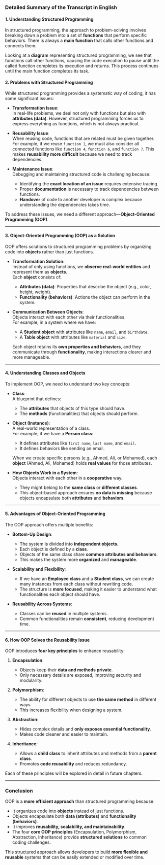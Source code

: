 ### **Detailed Summary of the Transcript in English**

#### **1. Understanding Structured Programming**

In structured programming, the approach to problem-solving involves breaking down a problem into a set of **functions** that perform specific behaviors. There is always a **main function** that calls other functions and connects them.

Looking at a **diagram** representing structured programming, we see that functions call other functions, causing the code execution to pause until the called function completes its execution and returns. This process continues until the main function completes its task.

#### **2. Problems with Structured Programming**

While structured programming provides a systematic way of coding, it has some significant issues:

- **Transformation Issue**:  
  In real-life problems, we deal not only with functions but also with **attributes (data)**. However, structured programming forces us to express everything as functions, which is not always practical.

- **Reusability Issue**:  
  When reusing code, functions that are related must be given together. For example, if we reuse `function 1`, we must also consider all connected functions like `function 4`, `function 6`, and `function 7`. This makes **reusability more difficult** because we need to track dependencies.

- **Maintenance Issue**:  
  Debugging and maintaining structured code is challenging because:
  - Identifying the **exact location of an issue** requires extensive tracing.
  - Proper **documentation** is necessary to track dependencies between functions.
  - **Handover** of code to another developer is complex because understanding the dependencies takes time.

To address these issues, we need a different approach—**Object-Oriented Programming (OOP)**.

---

#### **3. Object-Oriented Programming (OOP) as a Solution**

OOP offers solutions to structured programming problems by organizing code into **objects** rather than just functions.

- **Transformation Solution**:  
  Instead of only using functions, we **observe real-world entities** and represent them as **objects**.  
  Each **object** consists of:

  - **Attributes (data)**: Properties that describe the object (e.g., color, height, weight).
  - **Functionality (behaviors)**: Actions the object can perform in the system.

- **Communication Between Objects**:  
  Objects interact with each other via their functionalities.  
  For example, in a system where we have:

  - A **Student object** with attributes like `name`, `email`, and `birthdate`.
  - A **Table object** with attributes like `material` and `size`.

  Each object retains its **own properties and behaviors**, and they communicate through **functionality**, making interactions clearer and more manageable.

---

#### **4. Understanding Classes and Objects**

To implement OOP, we need to understand two key concepts:

- **Class**:  
  A blueprint that defines:

  - The **attributes** that objects of this type should have.
  - The **methods** (functionalities) that objects should perform.

- **Object (Instance)**:  
  A real-world representation of a class.  
  For example, if we have a **Person class**:

  - It defines attributes like `first name`, `last name`, and `email`.
  - It defines behaviors like sending an email.

  When we create specific persons (e.g., Ahmed, Ali, or Mohamed), each **object** (Ahmed, Ali, Mohamed) holds **real values** for those attributes.

- **How Objects Work in a System**:  
  Objects interact with each other in a **cooperative** way.
  - They might belong to the **same class** or **different classes**.
  - This object-based approach ensures **no data is missing** because objects encapsulate both **attributes** and **behaviors**.

---

#### **5. Advantages of Object-Oriented Programming**

The OOP approach offers multiple benefits:

- **Bottom-Up Design**:

  - The system is divided into **independent objects**.
  - Each object is defined by a **class**.
  - Objects of the same class share **common attributes and behaviors**.
  - This makes the system more **organized** and **manageable**.

- **Scalability and Flexibility**:

  - If we have an **Employee class** and a **Student class**, we can create many instances from each class without rewriting code.
  - The structure is **more focused**, making it easier to understand what functionalities each object should have.

- **Reusability Across Systems**:
  - Classes can be **reused** in multiple systems.
  - Common functionalities remain **consistent**, reducing development time.

---

#### **6. How OOP Solves the Reusability Issue**

OOP introduces **four key principles** to enhance reusability:

1. **Encapsulation**:

   - Objects keep their **data and methods private**.
   - Only necessary details are exposed, improving security and modularity.

2. **Polymorphism**:

   - The ability for different objects to use **the same method** in different ways.
   - This increases flexibility when designing a system.

3. **Abstraction**:

   - Hides complex details and **only exposes essential functionality**.
   - Makes code cleaner and easier to maintain.

4. **Inheritance**:
   - Allows a **child class** to inherit attributes and methods from a **parent class**.
   - Promotes **code reusability** and reduces redundancy.

Each of these principles will be explored in detail in future chapters.

---

### **Conclusion**

OOP is a **more efficient approach** than structured programming because:

- It organizes code into **objects** instead of just functions.
- Objects encapsulate both **data (attributes)** and **functionality (behaviors)**.
- It improves **reusability, scalability, and maintainability**.
- The four **core OOP principles** (Encapsulation, Polymorphism, Abstraction, Inheritance) provide **structured solutions** to common coding challenges.

This structured approach allows developers to build **more flexible and reusable** systems that can be easily extended or modified over time.
